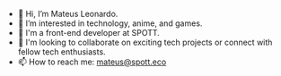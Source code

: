 - 👋 Hi, I’m Mateus Leonardo.
- 👀 I’m interested in technology, anime, and games.
- 💼 I'm a front-end developer at SPOTT.
- 💞️ I'm looking to collaborate on exciting tech projects or connect with fellow tech enthusiasts.
- 📫 How to reach me: mateus@spott.eco






<!---
mateusspott/mateusspott is a ✨ special ✨ repository because its `README.md` (this file) appears on your GitHub profile.
You can click the Preview link to take a look at your changes.
--->
